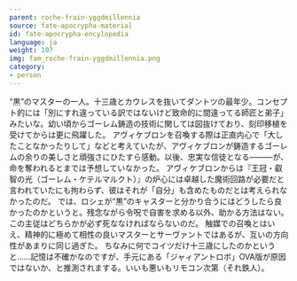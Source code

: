 ```yaml
---
parent: roche-frain-yggdmillennia
source: fate-apocrypha-material
id: fate-apocrypha-encylopedia
language: ja
weight: 107
img: fam_roche-frain-yggdmillennia.png
category:
- person
---
```


“黒”のマスターの一人。十三歳とカウレスを抜いてダントツの最年少。コンセプト的には「別にすれ違っている訳ではないけど致命的に間違ってる師匠と弟子」みたいな。幼い頃からゴーレム鋳造の技術に関しては図抜けており、刻印移植を受けてからは更に飛躍した。
アヴィケブロンを召喚する際は正直内心で「大したことなかったりして」などと考えていたが、アヴィケブロンが鋳造するゴーレムの余りの美しさと頑強さにひたすら感動。以後、忠実な信徒となる———が、命を奪われるとまでは予想していなかった。
アヴィケブロンからは『王冠・叡智の光（ゴーレム・ケテルマルクト）』の炉心には卓越した魔術回路が必要だと言われていたにも拘わらず、彼はそれが「自分」も含めたものだとは考えられなかったのだ。
では、ロシェが“黒”のキャスターと分かり合うにはどうしたら良かったのかというと。残念ながら令呪で自害を求める以外、助かる方法はない。この主従はどちらかが必ず死ななければならないのだ。
触媒での召喚とはいえ、精神的に極めて相性の良いマスターとサーヴァントではあるが、互いの方向性があまりに同じ過ぎた。
ちなみに何でコイツだけ十三歳にしたのかというと……記憶は不確かなのですが、手元にある「ジャィアントロボ」OVA版が原因ではないか、と推測されまする。いいも悪いもリモコン次第（それ鉄人）。

